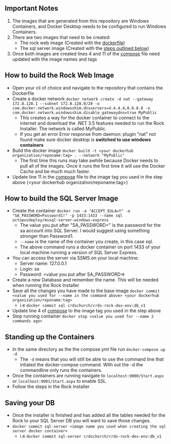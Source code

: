 ## Important Notes

1. The images that are generated from this repository are Windows Containers, and Docker Desktop needs to be configured to run Windows Containers.
2. There are two images that need to be created:
    - The rock web image (Created with the [dockerfile](./Dockerfile))
    - The sql server image (Created with the [steps outlined below](https://github.com/crdschurch/rock-docker-public#how-to-build-the-sql-server-image))
3. Once both images are created lines 4 and 11 of the [compose](./compose.yml) file need updated with the image names and tags

## How to build the Rock Web Image

- Open your cli of choice and navigate to the repository that contains the Dockerfile
- Create a docker network 
`docker network create -d nat --gateway 172.8.128.1 --subnet 172.8.128.0/20 -o com.docker.network.windowsshim.dnsservers=4.4.4.4,8.8.8.8 -o com.docker.network.windowsshim.disable_gatewaydns=true MyPublic`
    - This creates a way for the docker container to connect to the internet and download the .NET 3.5 features needed to run the Rock Installer. The network is called MyPublic.
    - If you get an error Error response from daemon: plugin "nat" not found make sure docker desktop is **switched to use windows containers**
- Build the docker image `docker build -t <your dockerhub organization/reponame:tag> . --network "MyPublic"`
    - The first time this runs may take awhile because Docker needs to pull all of the images. Once it runs the first time it will use the Docker Cache and be much much faster.
- Update line 11 in the [compose](./compose.yml) file to the image tag you used in the step above (<your dockerhub organization/reponame:tag>)

## How to build the SQL Server Image

- Create the container `docker run -e "ACCEPT_EULA=Y" -e "SA_PASSWORD=Password1!" -p 1433:1433 --name sql octopusdeploy/mssql-server-windows-express`
    - The value you put after "SA_PASSWORD=" is the password for the sa account into SQL Server. I would suggest using something stronger than Password1.
    - `--name` is the name of the container you create, in this case sql.
    - The above command runs a docker container on port 1433 of your local machine running a version of SQL Server Express.
- You can access the server via SSMS on your local machine:
     - Server name: 127.0.0.1
     - Login: sa
     - Password: <value you put after SA_PASSWORD=> 
- Create a new Database and remember the name. This will be needed when running the Rock Installer
- Save all the changes you have made to the base image `docker commit <value you used for --name in the command above> <your dockerhub organization/reponame:tag>`
    * i.e `docker commit sql crdschurch/crds-rock-dev-env:db_v1`
- Update line 4 of [compose](./compose.yml) to the image tag you used in the step above
- Stop running container `docker stop <value you used for --name 2 commands ago>`

## Standing up the Containers

- In the same directory as the the compose.yml file run `docker-compose up -d`
    - The `-d` means that you will still be able to use the command line that intiated the docker-compse command. With out the -d the commandline only runs the containers.
- Once the containers are running navigate to `localhost:9000/Start.aspx` or `localhost:9001/Start.aspx` to enable SSL.
- Follow the steps in the Rock Installer

## Saving your DB

- Once the installer is finished and has added all the tables needed for the Rock to your SQL Server DB you will want to save those changes. 
- `docker commit sql-server <image name you used when creating the sql server docker container>`
    * i.e `docker commit sql-server crdschurch/crds-rock-dev-env:db_v1`
